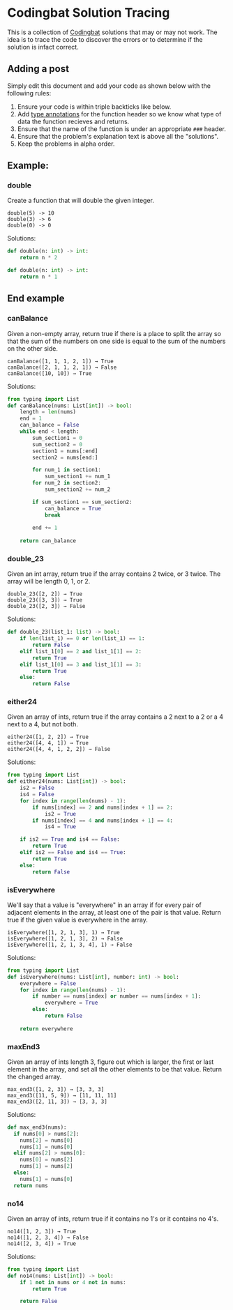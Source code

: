 # Codingbat Solution Tracing
This is a collection of [Codingbat](http://codingbat.com) solutions that may or may not work. 
The idea is to trace the code to discover the errors or to determine if the solution is infact correct.

## Adding a post
Simply edit this document and add your code as shown below with the following rules:
1. Ensure your code is within triple backticks like below. 
2. Add [type annotations](https://docs.python.org/3/library/typing.html) for the function header so we know what type of data the function recieves and returns.
3. Ensure that the name of the function is under an appropriate `###` header.
4. Ensure that the problem's explanation text is above all the "solutions". 
5. Keep the problems in alpha order.

## Example:
### double
Create a function that will double the given integer.
```
double(5) -> 10
double(3) -> 6
double(0) -> 0
```
Solutions:

```python
def double(n: int) -> int:
    return n * 2
```

```python
def double(n: int) -> int:
    return n * 1
```

End example
---
### canBalance
Given a non-empty array, return true if there is a place to split the array so that the sum of the numbers on one side is equal to the sum of the numbers on the other side.
```
canBalance([1, 1, 1, 2, 1]) → True
canBalance([2, 1, 1, 2, 1]) → False
canBalance([10, 10]) → True
```
Solutions:

```python
from typing import List
def canBalance(nums: List[int]) -> bool:
    length = len(nums)
    end = 1
    can_balance = False
    while end < length:
        sum_section1 = 0
        sum_section2 = 0
        section1 = nums[:end]
        section2 = nums[end:]

        for num_1 in section1:
            sum_section1 += num_1
        for num_2 in section2:
            sum_section2 += num_2

        if sum_section1 == sum_section2:
            can_balance = True
            break
        
        end += 1
        
    return can_balance
```

### double_23
Given an int array, return true if the array contains 2 twice, or 3 twice. The array will be length 0, 1, or 2.

```
double_23([2, 2]) → True
double_23([3, 3]) → True
double_23([2, 3]) → False
```
Solutions:

```python
def double_23(list_1: list) -> bool:
    if len(list_1) == 0 or len(list_1) == 1:
        return False
    elif list_1[0] == 2 and list_1[1] == 2:
        return True
    elif list_1[0] == 3 and list_1[1] == 3:
        return True
    else:
        return False
```

### either24
Given an array of ints, return true if the array contains a 2 next to a 2 or a 4 next to a 4, but not both.
```
either24([1, 2, 2]) → True
either24([4, 4, 1]) → True
either24([4, 4, 1, 2, 2]) → False
```
Solutions:

```python
from typing import List
def either24(nums: List[int]) -> bool:
    is2 = False
    is4 = False
    for index in range(len(nums) - 1):
        if nums[index] == 2 and nums[index + 1] == 2:
            is2 = True
        if nums[index] == 4 and nums[index + 1] == 4:
            is4 = True

    if is2 == True and is4 == False:
        return True
    elif is2 == False and is4 == True:
        return True
    else:
        return False
```

### isEverywhere
We'll say that a value is "everywhere" in an array if for every pair of adjacent elements in the array, at least one of the pair is that value. Return true if the given value is everywhere in the array.
```
isEverywhere([1, 2, 1, 3], 1) → True
isEverywhere([1, 2, 1, 3], 2) → False
isEverywhere([1, 2, 1, 3, 4], 1) → False
```
Solutions:

```python
from typing import List
def isEverywhere(nums: List[int], number: int) -> bool:
    everywhere = False
    for index in range(len(nums) - 1):
        if number == nums[index] or number == nums[index + 1]:
            everywhere = True
        else:
            return False
    
    return everywhere
```

### maxEnd3

Given an array of ints length 3, figure out which is larger, 
the first or last element in the array, and set all the other 
elements to be that value. Return the changed array.
```
max_end3([1, 2, 3]) → [3, 3, 3]
max_end3([11, 5, 9]) → [11, 11, 11]
max_end3([2, 11, 3]) → [3, 3, 3]
```
Solutions:

```python
def max_end3(nums):
  if nums[0] > nums[2]:
    nums[2] = nums[0]
    nums[1] = nums[0]
  elif nums[2] > nums[0]:
    nums[0] = nums[2]
    nums[1] = nums[2]
  else:
    nums[1] = nums[0]
  return nums
```
  
### no14
Given an array of ints, return true if it contains no 1's or it contains no 4's.
```
no14([1, 2, 3]) → True
no14([1, 2, 3, 4]) → False
no14([2, 3, 4]) → True
```
Solutions:

```python
from typing import List
def no14(nums: List[int]) -> bool:
    if 1 not in nums or 4 not in nums:
        return True

    return False
```

